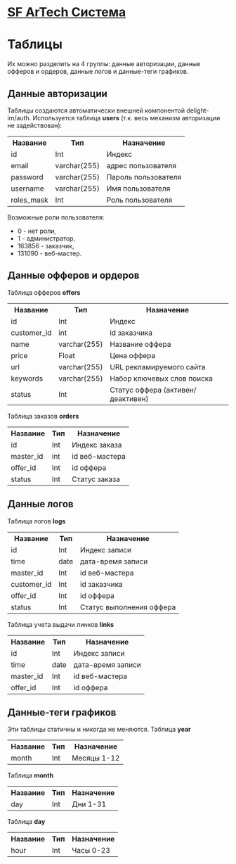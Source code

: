 # [SF ArTech Система](..README.md)

# Таблицы
Их можно разделить на 4 группы: данные авторизации, данные офферов и ордеров, данные логов и данные-теги графиков.

## Данные авторизации
Таблицы создаются автоматически внешней компонентой delight-im/auth. Используется таблица **users** (т.к. весь механизм авторизации не задействован):

<table>
    <tr>
        <th>Название</th>
        <th>Тип</th>
        <th>Назначение</th>
    </tr>
    <tr>
        <td>id</td>
        <td>Int</td>
        <td>Индекс</td>
    </tr>
    <tr>
        <td>email</td>
        <td>varchar(255)</td>
        <td>адрес пользователя</td>
    </tr>
    <tr>
        <td>password</td>
        <td>varchar(255)</td>
        <td>Пароль пользователя</td>
    </tr>
    <tr>
        <td>username</td>
        <td>varchar(255)</td>
        <td>Имя пользователя</td>
    </tr>
    <tr>
        <td>roles_mask</td>
        <td>Int</td>
        <td>Роль пользователя</td>
    </tr>
</table>

Возможные роли пользователя:
- 0 - нет роли,
- 1 - администратор,
- 163856 - заказчик,
- 131090 - веб-мастер.

## Данные офферов и ордеров
Таблица офферов **offers**
<table>
    <tr>
        <th>Название</th>
        <th>Тип</th>
        <th>Назначение</th>
    </tr>
    <tr>
        <td>id</td>
        <td>Int</td>
        <td>Индекс</td>
    </tr>
    <tr>
        <td>customer_id</td>
        <td>int</td>
        <td>id заказчика</td>
    </tr>
    <tr>
        <td>name</td>
        <td>varchar(255)</td>
        <td>Название оффера</td>
    </tr>
    <tr>
        <td>price</td>
        <td>Float</td>
        <td>Цена оффера</td>
    </tr>
    <tr>
        <td>url</td>
        <td>varchar(255)</td>
        <td>URL рекламируемого сайта</td>
    </tr>
    <tr>
        <td>keywords</td>
        <td>varchar(255)</td>
        <td>Набор ключевых слов поиска</td>
    </tr>
    <tr>
        <td>status</td>
        <td>Int</td>
        <td>Статус оффера (активен/деактивен)</td>
    </tr>
</table>

Таблица заказов **orders**
<table>
    <tr>
        <th>Название</th>
        <th>Тип</th>
        <th>Назначение</th>
    </tr>
    <tr>
        <td>id</td>
        <td>Int</td>
        <td>Индекс заказа</td>
    </tr>
    <tr>
        <td>master_id</td>
        <td>int</td>
        <td>id веб-мастера</td>
    </tr>
    <tr>
        <td>offer_id</td>
        <td>Int</td>
        <td>id оффера</td>
    </tr>
    <tr>
        <td>status</td>
        <td>Int</td>
        <td>Статус заказа</td>
    </tr>
</table>

## Данные логов
Таблица логов **logs**
<table>
    <tr>
        <th>Название</th>
        <th>Тип</th>
        <th>Назначение</th>
    </tr>
    <tr>
        <td>id</td>
        <td>Int</td>
        <td>Индекс записи</td>
    </tr>
    <tr>
        <td>time</td>
        <td>date</td>
        <td>дата-время записи</td>
    </tr>
    <tr>
        <td>master_id</td>
        <td>Int</td>
        <td>id веб-мастера</td>
    </tr>
    <tr>
        <td>customer_id</td>
        <td>Int</td>
        <td>id заказчика</td>
    </tr>
    <tr>
        <td>offer_id</td>
        <td>Int</td>
        <td>id оффера</td>
    </tr>
    <tr>
        <td>status</td>
        <td>Int</td>
        <td>Статус выполнения оффера</td>
    </tr>
</table>

Таблица учета выдачи линков **links**
<table>
    <tr>
        <th>Название</th>
        <th>Тип</th>
        <th>Назначение</th>
    </tr>
    <tr>
        <td>id</td>
        <td>Int</td>
        <td>Индекс записи</td>
    </tr>
    <tr>
        <td>time</td>
        <td>date</td>
        <td>дата-время записи</td>
    </tr>
    <tr>
        <td>master_id</td>
        <td>Int</td>
        <td>id веб-мастера</td>
    </tr>
    <tr>
        <td>offer_id</td>
        <td>Int</td>
        <td>id оффера</td>
    </tr>
</table>

## Данные-теги графиков
Эти таблицы статичны и никогда не меняются.
Таблица **year**
<table>
    <tr>
        <th>Название</th>
        <th>Тип</th>
        <th>Назначение</th>
    </tr>
    <tr>
        <td>month</td>
        <td>Int</td>
        <td>Месяцы 1-12</td>
    </tr>
</table>

Таблица **month**
<table>
    <tr>
        <th>Название</th>
        <th>Тип</th>
        <th>Назначение</th>
    </tr>
    <tr>
        <td>day</td>
        <td>Int</td>
        <td>Дни 1-31</td>
    </tr>
</table>

Таблица **day**
<table>
    <tr>
        <th>Название</th>
        <th>Тип</th>
        <th>Назначение</th>
    </tr>
    <tr>
        <td>hour</td>
        <td>Int</td>
        <td>Часы 0-23</td>
    </tr>
</table>

